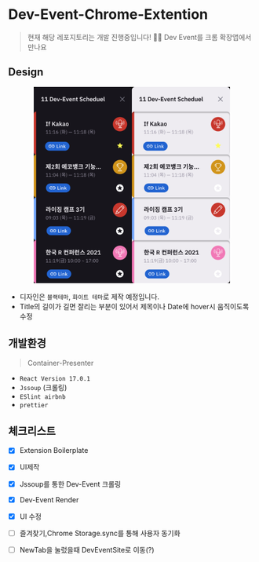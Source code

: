 # Dev-Event-Chrome-Extention

> 현재 해당 레포지토리는 개발 진행중입니다!
> 🎉🎈 Dev Event를 크롬 확장앱에서 만나요

## Design

<p align="center"><img src="./images/Design.png" width="200px"><img src="./images/Design2.png" width="200px"></p>

- 디자인은 `블랙테마`, `화이트 테마`로 제작 예정입니다.
- Title의 길이가 길면 잘리는 부분이 있어서 제목이나 Date에 hover시 움직이도록 수정

## 개발환경

> Container-Presenter

- `React Version 17.0.1`
- `Jssoup` (크롤링)
- `ESlint airbnb`
- `prettier`

## 체크리스트

- [x] Extension Boilerplate
- [x] UI제작
- [x] Jssoup를 통한 Dev-Event 크롤링
- [x] Dev-Event Render
- [x] UI 수정
- [ ] 즐겨찾기,Chrome Storage.sync를 통해 사용자 동기화

- [ ] NewTab을 눌렀을때 DevEventSite로 이동(?)
